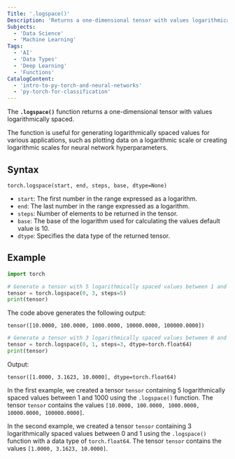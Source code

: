 ```yaml
---
Title: '.logspace()'
Description: 'Returns a one-dimensional tensor with values logarithmically spaced.'
Subjects:
  - 'Data Science'
  - 'Machine Learning'
Tags:
  - 'AI'
  - 'Data Types'
  - 'Deep Learning'
  - 'Functions'
CatalogContent:
  - 'intro-to-py-torch-and-neural-networks'
  - 'py-torch-for-classification'
---
```


The **`.logspace()`** function returns a one-dimensional tensor with values logarithmically spaced.

The function is useful for generating logarithmically spaced values for various applications, such as plotting data on a logarithmic scale or creating logarithmic scales for neural network hyperparameters.

## Syntax

```pseudo
torch.logspace(start, end, steps, base, dtype=None)
```

- `start`: The first number in the range expressed as a logarithm.
- `end`: The last number in the range expressed as a logarithm.
- `steps`: Number of elements to be returned in the tensor.
- `base`: The base of the logarithm used for calculating the values default value is 10.
- `dtype`: Specifies the data type of the returned tensor.

## Example

```py
import torch

# Generate a tensor with 5 logarithmically spaced values between 1 and 1000
tensor = torch.logspace(0, 3, steps=5)
print(tensor)
```

The code above generates the following output:

```shell
tensor([10.0000, 100.0000, 1000.0000, 10000.0000, 100000.0000])
```

```py
# Generate a tensor with 3 logarithmically spaced values between 0 and 1
tensor = torch.logspace(0, 1, steps=3, dtype=torch.float64)
print(tensor)
```

Output:

```shell
tensor([1.0000, 3.1623, 10.0000], dtype=torch.float64)
```

In the first example, we created a tensor `tensor` containing 5 logarithmically spaced values between 1 and 1000 using the `.logspace()` function. The tensor `tensor` contains the values `[10.0000, 100.0000, 1000.0000, 10000.0000, 100000.0000]`.

In the second example, we created a tensor `tensor` containing 3 logarithmically spaced values between 0 and 1 using the `.logspace()` function with a data type of `torch.float64`. The tensor `tensor` contains the values `[1.0000, 3.1623, 10.0000]`.
